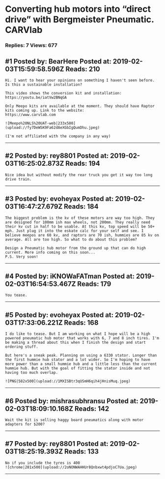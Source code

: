 # Converting hub motors into &ldquo;direct drive&rdquo; with Bergmeister Pneumatic. CARVlab

### Replies: 7 Views: 677

## \#1 Posted by: BearHere Posted at: 2019-02-03T15:59:58.596Z Reads: 210

```
Hi. I want to hear your opinions on something I haven't seen before. Is this a sustainable installation? 

This video shows the conversion kit and installation:
https://youtu.be/iatVw2BNqGA

Only Meepo kits are available at the moment. They should have Raptor kits coming up. Link to the website:
https://www.carvlab.com

![Meepo%20NLS%20UAT-web|233x500](upload://fy7DeWSK9Fa62dAeXGbIgQumDhu.jpeg) 

(I'm not affiliated with the company in any way)
```

---
## \#2 Posted by: rey8801 Posted at: 2019-02-03T16:25:02.873Z Reads: 194

```
Nice idea but without modify the rear truck you get it way too long drive train.
```

---
## \#3 Posted by: evoheyax Posted at: 2019-02-03T16:47:27.679Z Reads: 184

```
The biggest problem is the kv of these motors are way too high. They are designed for 100mm ish max wheels, not 200mm. They really need their kv cut in half to be usable. At this kv, top speed will be 50+ mph. Just plug it into the eskate calc for your self and see. I believe meepos are 60 kv, and raptors are 70 ish, hummies are 85 kv on average. All are too high. So what to do about this problem?

Design a Pneumatic hub motor from the ground up that can do high current. More info coming on this soon...
P.S. Very soon!
```

---
## \#4 Posted by: iKNOWaFATman Posted at: 2019-02-03T16:54:53.467Z Reads: 179

```
You tease.
```

---
## \#5 Posted by: evoheyax Posted at: 2019-02-03T17:33:06.221Z Reads: 168

```
I do like to tease. But I am working on what I hope will be a high powered pneumatic hub motor that works with 6, 7 and 8 inch tires. I'm be making a thread about this when I finish the design and start ordering stuff.

But here's a sneak peak. Planning on using a 6330 stator. Longer than the first hummie hub stator and a lot wider. So I'm hoping to have more power than a small hummie hub and a little less than the current hummie hub. But with the goal of fitting the stator inside and not having too much overlap.

![PNG|582x500](upload://1MXISBtr3qUSmH6qih4jHnisMuq.jpeg)
```

---
## \#6 Posted by: mishrasubhransu Posted at: 2019-02-03T18:09:10.168Z Reads: 142

```
Wait the kit is selling haggy board pneumatics along with motor adapters for $200?
```

---
## \#7 Posted by: rey8801 Posted at: 2019-02-03T18:25:19.393Z Reads: 133

```
No if you include the tyres is 400
![chrome|281x500](upload://2oNONWAHHUr8Qnbxwt4pdjoC7Ua.jpeg)
```

---
